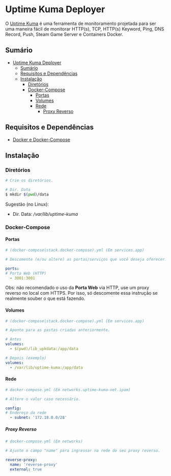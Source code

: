 # Uptime Kuma Deployer

O [Uptime Kuma](https://uptime.kuma.pet) é uma ferramenta de monitoramento projetada para ser uma maneira fácil de monitorar HTTP(s), TCP, HTTP(s) Keyword, Ping, DNS Record, Push, Steam Game Server e Containers Docker.

## Sumário

- [Uptime Kuma Deployer](#uptime-kuma-deployer)
  - [Sumário](#sumário)
  - [Requisitos e Dependências](#requisitos-e-dependências)
  - [Instalação](#instalação)
    - [Diretórios](#diretórios)
    - [Docker-Compose](#docker-compose)
      - [Portas](#portas)
      - [Volumes](#volumes)
      - [Rede](#rede)
        - [Proxy Reverso](#proxy-reverso)

## Requisitos e Dependências

- [Docker e Docker-Compose](https://docs.docker.com/)

## Instalação

### Diretórios

```bash
# Crie os diretórios.

# Dir. Data
$ mkdir $(pwd)/data
```

Sugestão (no Linux):
- Dir. Data: */var/lib/uptime-kuma*

### Docker-Compose

#### Portas

```yml
# (docker-compose|stack.docker-compose).yml (Em services.app)

# Descomente (e/ou altere) as portas/serviços que você deseja oferecer.

ports:
# Porta Web (HTTP)
  - 3001:3001
```

Obs: não recomendado o uso da **Porta Web** via HTTP, use um proxy reverso no local com HTTPS. Por isso, só descomente essa instrução se realmente souber o que está fazendo.

#### Volumes

```yml
# (docker-compose|stack.docker-compose).yml (Em services.app)

# Aponte para as pastas criadas anteriormente.

# Antes
volumes:
  - $(pwd)/lib_upkdata:/app/data

# Depois (exemplo)
volumes:
  - /var/lib/uptime-kuma:/app/data
```

#### Rede

```yml
# docker-compose.yml (Em networks.uptime-kuma-net.ipam)

# Altere o valor caso necessário. 

config:
# Endereço da rede
  - subnet: '172.18.0.0/28'
```

##### Proxy Reverso

```yml
# docker-compose.yml (Em networks)

# Ajuste o campo "name" para ingressar na rede do seu proxy reverso.

reverse-proxy:
  name: 'reverse-proxy'
  external: true
```